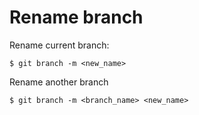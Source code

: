 # Rename branch

Rename current branch:

```shell
$ git branch -m <new_name>
```

Rename another branch

```shell
$ git branch -m <branch_name> <new_name>
```
